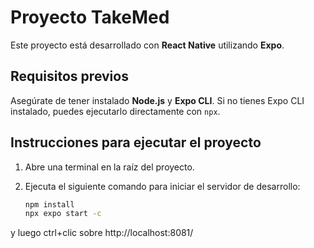 # Proyecto TakeMed

Este proyecto está desarrollado con **React Native** utilizando **Expo**.

## Requisitos previos

Asegúrate de tener instalado **Node.js** y **Expo CLI**. Si no tienes Expo CLI instalado, puedes ejecutarlo directamente con `npx`.

## Instrucciones para ejecutar el proyecto

1. Abre una terminal en la raíz del proyecto.
2. Ejecuta el siguiente comando para iniciar el servidor de desarrollo:

   ```bash
   npm install
   npx expo start -c

y luego ctrl+clic sobre http://localhost:8081/
